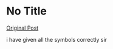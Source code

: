 # No Title

[Original Post](https://discourse.onlinedegree.iitm.ac.in/t/161083/40)

<p>i have given all the symbols correctly sir</p>